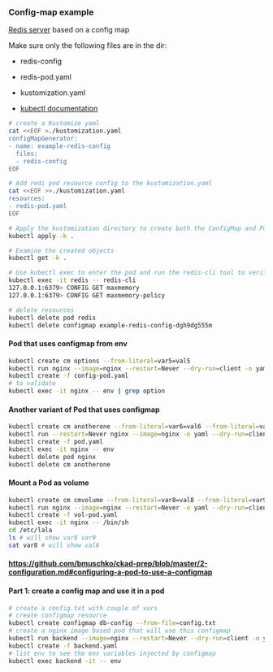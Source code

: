 ### Config-map example

[Redis server](https://kubernetes.io/docs/tutorials/configuration/configure-redis-using-configmap/) based on a config map

Make sure only the following files are in the dir:
* redis-config
* redis-pod.yaml
* kustomization.yaml

* [kubectl documentation](https://kubernetes.io/docs/reference/generated/kubectl/kubectl-commands#-em-configmap-em-)

```bash
# create a Kustomize yaml
cat <<EOF >./kustomization.yaml
configMapGenerator:
- name: example-redis-config
  files:
  - redis-config
EOF

# Add redi pod resource config to the kustomization.yaml
cat <<EOF >>./kustomization.yaml
resources:
- redis-pod.yaml
EOF

# Apply the kustomization directory to create both the ConfigMap and Pod objects
kubectl apply -k .

# Examine the created objects
kubectl get -k .

# Use kubectl exec to enter the pod and run the redis-cli tool to verify that the configuration was correctly applied
kubectl exec -it redis -- redis-cli
127.0.0.1:6379> CONFIG GET maxmemory
127.0.0.1:6379> CONFIG GET maxmemory-policy

# delete resources
kubectl delete pod redis
kubectl delete configmap example-redis-config-dgh9dg555m
```
#### Pod that uses configmap from env
```bash
kubectl create cm options --from-literal=var5=val5
kubectl run nginx --image=nginx --restart=Never --dry-run=client -o yaml > config-pod.yaml
kubectl create -f config-pod.yaml
# to validate
kubectl exec -it nginx -- env | grep option
```
#### Another variant of Pod that uses configmap
```bash
kubectl create cm anotherone --from-literal=var6=val6 --from-literal=var7=val7
kubectl run --restart=Never nginx --image=nginx -o yaml --dry-run=client > env-pod.yaml
kubectl create -f pod.yaml
kubectl exec -it nginx -- env 
kubectl delete pod nginx
kubectl delete cm anotherone
```
#### Mount a Pod as volume
```bash
kubectl create cm cmvolume --from-literal=var8=val8 --from-literal=var9=val9
kubectl run nginx --image=nginx --restart=Never -o yaml --dry-run=client > vol-pod.yaml
kubectl create -f vol-pod.yaml
kubectl exec -it nginx -- /bin/sh
cd /etc/lala
ls # will show var8 var9
cat var8 # will show val8
```
#### https://github.com/bmuschko/ckad-prep/blob/master/2-configuration.md#configuring-a-pod-to-use-a-configmap

#### Part 1: create a config map and use it in a pod
```bash
# create a config.txt with couple of vars
# create configmap resource
kubectl create configmap db-config --from-file=config.txt
# create a nginx image based pod that will use this configmap
kubectl run backend --image=nginx --restart=Never --dry-run=client -o yaml > backend.yaml
kubectl create -f backend.yaml
# list env to see the env variables injected by configmap
kubectl exec backend -it -- env
```